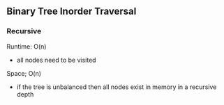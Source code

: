 ## Binary Tree Inorder Traversal

### Recursive
Runtime: O(n)
- all nodes need to be visited

Space; O(n)
- if the tree is unbalanced then all nodes exist in memory in a recursive depth